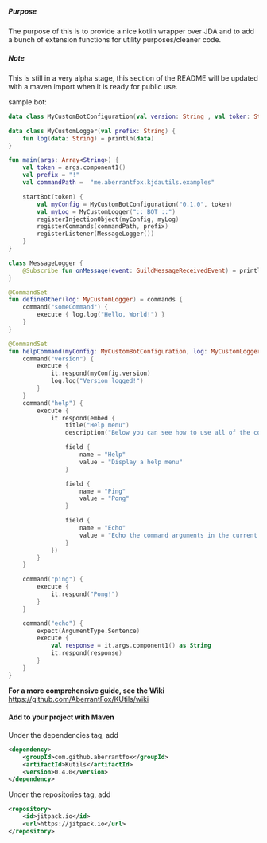 ##### Purpose
The purpose of this is to provide a nice kotlin wrapper over JDA and to add a bunch of extension functions for utility 
purposes/cleaner code.

##### Note
This is still in a very alpha stage, this section of the README will be updated with a maven import when it is ready 
for public use.

sample bot:
```kotlin
data class MyCustomBotConfiguration(val version: String , val token: String)

data class MyCustomLogger(val prefix: String) {
    fun log(data: String) = println(data)
}

fun main(args: Array<String>) {
    val token = args.component1()
    val prefix = "!"
    val commandPath =  "me.aberrantfox.kjdautils.examples"

    startBot(token) {
        val myConfig = MyCustomBotConfiguration("0.1.0", token)
        val myLog = MyCustomLogger(":: BOT ::")
        registerInjectionObject(myConfig, myLog)
        registerCommands(commandPath, prefix)
        registerListener(MessageLogger())
    }
}

class MessageLogger {
    @Subscribe fun onMessage(event: GuildMessageReceivedEvent) = println(event.message.contentRaw)
}

@CommandSet
fun defineOther(log: MyCustomLogger) = commands {
    command("someCommand") {
        execute { log.log("Hello, World!") }
    }
}

@CommandSet
fun helpCommand(myConfig: MyCustomBotConfiguration, log: MyCustomLogger) = commands {
    command("version") {
        execute {
            it.respond(myConfig.version)
            log.log("Version logged!")
        }
    }
    command("help") {
        execute {
            it.respond(embed {
                title("Help menu")
                description("Below you can see how to use all of the commands in this startBot")

                field {
                    name = "Help"
                    value = "Display a help menu"
                }

                field {
                    name = "Ping"
                    value = "Pong"
                }

                field {
                    name = "Echo"
                    value = "Echo the command arguments in the current channel."
                }
            })
        }
    }

    command("ping") {
        execute {
            it.respond("Pong!")
        }
    }

    command("echo") {
        expect(ArgumentType.Sentence)
        execute {
            val response = it.args.component1() as String
            it.respond(response)
        }
    }
}
```

**For a more comprehensive guide, see the Wiki** 
 https://github.com/AberrantFox/KUtils/wiki


#### Add to your project with Maven
Under the dependencies tag, add

```xml
<dependency>
    <groupId>com.github.aberrantfox</groupId>
    <artifactId>Kutils</artifactId>
    <version>0.4.0</version>
</dependency>
```

Under the repositories tag, add

```xml
<repository>
    <id>jitpack.io</id>
    <url>https://jitpack.io</url>
</repository>
```
